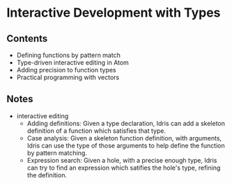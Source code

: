 # Interactive Development with Types

## Contents

- Defining functions by pattern match
- Type-driven interactive editing in Atom
- Adding precision to function types
- Practical programming with vectors

## Notes

- interactive editing
  - Adding definitions: Given a type declaration, Idris can add a skeleton definition of a function which satisfies that type.
  - Case analysis: Given a skeleton function definition, with arguments, Idris can use the type of those arguments to help define the function by pattern matching.
  - Expression search: Given a hole, with a precise enough type, Idris can try to find an expression which satifies the hole's type, refining the definition.
